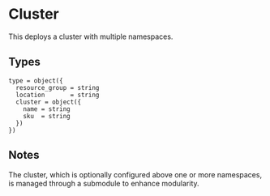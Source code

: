 # Cluster

This deploys a cluster with multiple namespaces.

## Types

```hcl
type = object({
  resource_group = string
  location       = string
  cluster = object({
    name = string
    sku  = string
  })
})
```

## Notes

The cluster, which is optionally configured above one or more namespaces, is managed through a submodule to enhance modularity.
